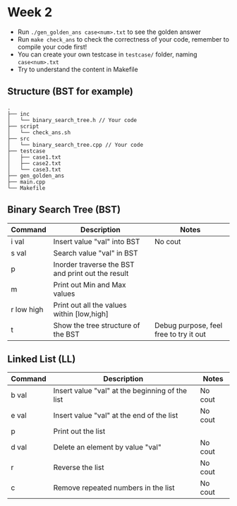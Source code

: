 # Week 2
 - Run ```./gen_golden_ans case<num>.txt``` to see the golden answer
 - Run ```make check_ans``` to check the correctness of your code, remember to compile your code first!
 - You can create your own testcase in ```testcase/``` folder, naming ```case<num>.txt```
 - Try to understand the content in Makefile

## Structure (BST for example)
```
.
├── inc
│   └── binary_search_tree.h // Your code
├── script
│   └── check_ans.sh
├── src
│   └── binary_search_tree.cpp // Your code
├── testcase
│   ├── case1.txt
│   ├── case2.txt
│   └── case3.txt
├── gen_golden_ans
├── main.cpp
└── Makefile

```

## Binary Search Tree (BST)
|Command|Description|Notes|
|-------|-----------|-----|
|i val|Insert value "val" into BST|No cout|
|s val|Search value "val" in BST||
|p|Inorder traverse the BST and print out the result||
|m|Print out Min and Max values||
|r low high|Print out all the values within [low,high]||
|t|Show the tree structure of the BST|Debug purpose, feel free to try it out|

## Linked List (LL)
|Command|Description|Notes|
|-------|-----------|-----|
|b val|Insert value "val" at the beginning of the list|No cout|
|e val|Insert value "val" at the end of the list|No cout|
|p|Print out the list||
|d val|Delete an element by value "val"|No cout|
|r|Reverse the list|No cout|
|c|Remove repeated numbers in the list|No cout|
